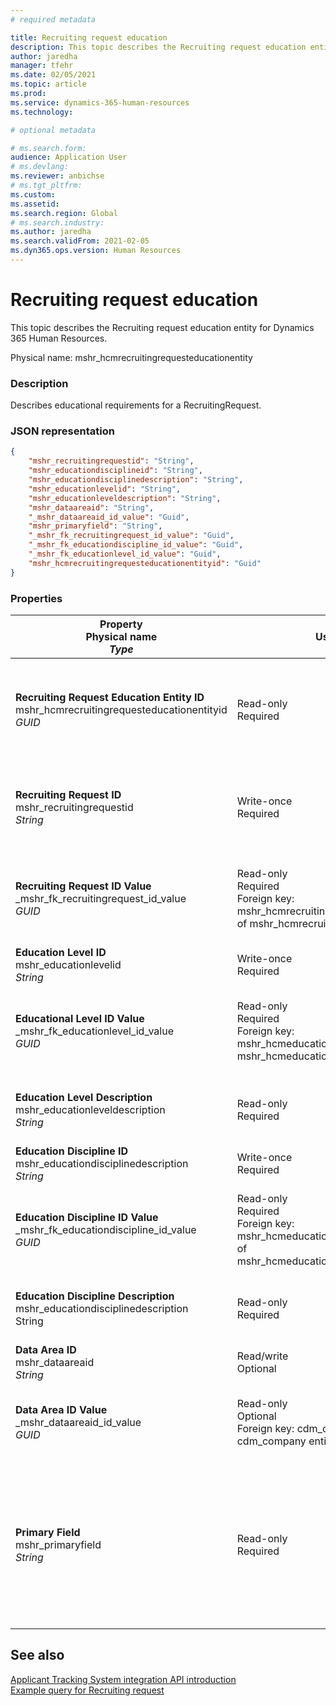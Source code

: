 ```yaml
---
# required metadata

title: Recruiting request education
description: This topic describes the Recruiting request education entity for Dynamics 365 Human Resources.
author: jaredha
manager: tfehr
ms.date: 02/05/2021
ms.topic: article
ms.prod: 
ms.service: dynamics-365-human-resources
ms.technology: 

# optional metadata

# ms.search.form: 
audience: Application User
# ms.devlang: 
ms.reviewer: anbichse
# ms.tgt_pltfrm: 
ms.custom: 
ms.assetid: 
ms.search.region: Global
# ms.search.industry: 
ms.author: jaredha
ms.search.validFrom: 2021-02-05
ms.dyn365.ops.version: Human Resources
---
```


# Recruiting request education

This topic describes the Recruiting request education entity for Dynamics 365 Human Resources.

Physical name: mshr_hcmrecruitingrequesteducationentity

### Description

Describes educational requirements for a RecruitingRequest.

### JSON representation

```json
{
    "mshr_recruitingrequestid": "String",
    "mshr_educationdisciplineid": "String",
    "mshr_educationdisciplinedescription": "String",
    "mshr_educationlevelid": "String",
    "mshr_educationleveldescription": "String",
    "mshr_dataareaid": "String",
    "_mshr_dataareaid_id_value": "Guid",
    "mshr_primaryfield": "String",
    "_mshr_fk_recruitingrequest_id_value": "Guid",
    "_mshr_fk_educationdiscipline_id_value": "Guid",
    "_mshr_fk_educationlevel_id_value": "Guid",
    "mshr_hcmrecruitingrequesteducationentityid": "Guid"
}
```

### Properties

| Property<br>**Physical name**<br>***Type*** | Use | Description |
| --- | --- | --- |
| **Recruiting Request Education Entity ID**<br>mshr_hcmrecruitingrequesteducationentityid<br>*GUID* | Read-only<br>Required | System-generated unique identifier for the Recruiting Request Education record. |
| **Recruiting Request ID**<br>mshr_recruitingrequestid<br>*String* | Write-once<br>Required | The user-readable unique identifier of the related recruiting request. |
| **Recruiting Request ID Value**<br>_mshr_fk_recruitingrequest_id_value<br>*GUID* | Read-only<br>Required<br>Foreign key: mshr_hcmrecruitingrequestentityid of mshr_hcmrecruitingrequestentity | System-generated unique identifier of the related recruiting request. |
| **Education Level ID**<br>mshr_educationlevelid<br>*String* | Write-once<br>Required | The level of education required. |
| **Educational Level ID Value**<br>_mshr_fk_educationlevel_id_value<br>*GUID* | Read-only<br>Required<br>Foreign key: mshr_hcmeducationlevelentityid of mshr_hcmeducationlevelentity | System-generated unique identifier of the level of education required. |
| **Education Level Description**<br>mshr_educationleveldescription<br>*String* | Read-only<br>Required | The description of the level required for the skill. |
| **Education Discipline ID**<br>mshr_educationdisciplinedescription<br>*String* | Write-once<br>Required | The area of educational discipline. |
| **Education Discipline ID Value**<br>_mshr_fk_educationdiscipline_id_value<br>*GUID* | Read-only<br>Required<br>Foreign key: mshr_hcmeducationdisciplineentityid of mshr_hcmeducationdisciplineentity | System-generated unique identifier of the area of educational discipline. |
| **Education Discipline Description**<br>mshr_educationdisciplinedescription<br>String	| Read-only<br>Required	| The description of the area of educational discipline. |
| **Data Area ID**<br>mshr_dataareaid<br>*String* | Read/write<br>Optional | Specifies the legal entity (company).|
| **Data Area ID Value**<br>_mshr_dataareaid_id_value<br>*GUID* | Read-only<br>Optional<br>Foreign key: cdm_companyid of cdm_company entity | System-generated GUID value identifying the legal entity (company). |
| **Primary Field**<br>mshr_primaryfield<br>*String* | Read-only<br>Required | Concatenation of Recruiting Request value, Education Level ID, and Education Discipline ID as another method to uniquely identify the record. |

## See also

[Applicant Tracking System integration API introduction](hr-admin-integration-ats-api-introduction.md)<br>
[Example query for Recruiting request](hr-admin-integration-ats-api-recruiting-request-example-query.md)


